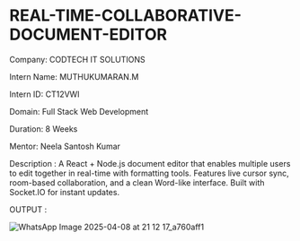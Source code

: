 # REAL-TIME-COLLABORATIVE-DOCUMENT-EDITOR

Company: CODTECH IT SOLUTIONS

Intern Name: MUTHUKUMARAN.M

Intern ID: CT12VWI

Domain: Full Stack Web Development

Duration: 8 Weeks

Mentor: Neela Santosh Kumar

Description : A React + Node.js document editor that enables multiple users to edit together in real-time with formatting tools. Features live cursor sync, room-based collaboration, and a clean Word-like interface. Built with Socket.IO for instant updates.

OUTPUT : 

![WhatsApp Image 2025-04-08 at 21 12 17_a760aff1](https://github.com/user-attachments/assets/118677dd-22b8-4fb3-84bc-66ae3598613f)
